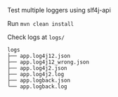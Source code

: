 
Test multiple loggers using slf4j-api

Run `mvn clean install`

Check logs at `logs/`

```
logs
├── app.log4j12.json
├── app.log4j12_wrong.json
├── app.log4j2.json
├── app.log4j2.log
├── app.logback.json
└── app.logback.log
```

